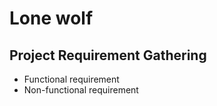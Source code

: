 # Lone wolf
## Project Requirement Gathering 
- Functional requirement
- Non-functional requirement
